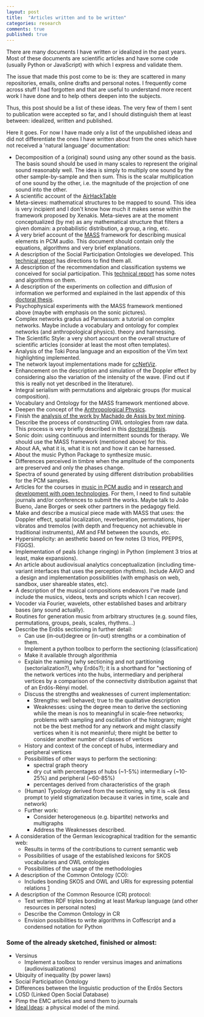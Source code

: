 ```yaml
---
layout: post
title:  "Articles written and to be written"
categories: research
comments: true
published: true
---
```

There are many documents I have written or idealized in the
past years.
Most of these documents are scientific articles and
have some code (usually Python or JavaScript)
with which I express and validate them.

The issue that made this post come to be is:
they are scattered in many repositories, emails,
online drafts and personal notes.
I frequently come across stuff I had forgotten
and that are useful to understand more recent work
I have done and to help others deepen into the subjects.

Thus, this post should be a list of these ideas.
The very few of them I sent to publication were accepted so far,
and I should distinguish them at least between: idealized, written and published.

Here it goes.
For now I have made only a list of the unpublished ideas and
did not differentiate the ones I have written about from the ones which
have not received a 'natural language' documentation:
* Decomposition of a (original) sound using any other sound as the basis.
The basis sound should be used in many scales to represent the original
sound reasonably well.
The idea is simply to multiply one sound by the other sample-by-sample
and then sum. This is the scalar multiplication of one sound by the
other, i.e. the magnitude of the projection of one sound into the other.
* A scientific account of the [AirHackTable](http://wiki.nosdigitais.teia.org.br/AirHackTable)
* Meta-sieves: mathematical structures to be mapped to sound.
This idea is very incipient and I don't know how much it makes sense
within the framework proposed by Xenakis.
Meta-sieves are at the moment conceptualized (by me) as any mathematical
structure that filters a given domain: a probabilistic distribution,
a group, a ring, etc.
* A very brief account of the [MASS](https://github.com/ttm/dissertacao/raw/master/article/acm/sample-acmsmall.pdf)
framework for describing musical elements in PCM audio.
This document should contain only the equations, algorithms and very brief
explanations.
* A description of the Social Participation Ontologies we developed.
This [technical report](https://github.com/ttm/pnud5/raw/master/latex/produto.pdf)
has directions to find them all.
* A description of the recommendation and classification systems we conceived for social
  participation.
  This [technical report](https://github.com/ttm/pnud3/blob/master/latex/produto.pdf)
  has some notes and algorithms on them.
* A description of the experiments on collection and diffusion of
  information we performed and explained in the last appendix of this
  [doctoral thesis](https://github.com/ttm/thesis/raw/master/thesis-rfabbri.pdf).
* Psychophysical experiments with the MASS framework mentioned above
(maybe with emphasis on the sonic pictures).
* Complex networks gradus ad Parnassum: a tutorial on complex networks.
Maybe include a vocabulary and ontology for complex networks (and anthropological physics).
  theory and harnessing.
* The Scientific Style: a very short account on the overall structure of
  scientific articles (consider at least the most often templates).
* Analysis of the Toki Pona language and an exposition of the Vim
  text highlighting implemented.
* The network layout implementations made for [ccNetViz](https://github.com/ttm/ccNetViz/).
* Enhancement on the description and simulation of the Doppler effect by
  considering also the variation of the intensity of the wave.
  (Find out if this is really not yet described in the literature).
* Integral serialism with permutations and algebraic groups (for musical
  composition).
* Vocabulary and Ontology for the MASS framework mentioned above.
* Deepen the concept of the [Anthropological Physics](http://www.academia.edu/10356773/What_are_you_and_I_anthropological_physics_fundamentals_).
* Finish the [analysis of the work by Machado de Assis by text mining](https://sourceforge.net/p/labmacambira/rcpln/ci/master/tree/pln/trabLetras/resumoLetras.pdf?format=raw).
* Describe the process of constructing OWL ontologies from raw data.
This process is very briefly described in this [doctoral thesis](https://github.com/ttm/thesis/raw/master/thesis-rfabbri.pdf).
* Sonic doin: using continuous and intermittent sounds for therapy.
We should use the MASS framework (mentioned above) for this.
* About AA, what it is, what it is not and how it can be harnessed.
* About the music Python Package to synthesize music.
* Differences perceived in timbre when the amplitude of the components are preserved and only the phases change.
* Spectra of sound generated by using different distribution probabilities for the PCM samples.
* Articles for the courses in [music in PCM audio](https://docs.google.com/document/d/1O8y-W27P_ydeOXd97HBtLEeI0C0-IMhfq6AKWmqDW10/edit?usp=sharing) and in [research and development with open technologies](https://docs.google.com/document/d/1tPY1OedvmLzdIga0uK7DSH6j2UDcXEmZxOL_Kz2K3VI/edit?usp=sharing).
For them, I need to find suitable journals and/or conferences to submit the works.
Maybe talk to João Bueno, Jane Borges or seek other partners in the pedagogy field.
* Make and describe a musical piece made with MASS that uses: the Doppler effect, spatial localization, reverberation, permutations, hiper vibratos and tremolos (with depth and frequency not achievable in traditional instruments), AM and FM between the sounds, etc.
* Hypersimplicity: an aesthetic based on few notes (3 trios, PPEPPS, FIGGS).
* Implementation of peals (change ringing) in Python (implement 3 trios at least, make expansions).
* An article about audiovisual analytics conceptualization (including time-variant interfaces that uses the perception rhythms).
Include AAVO and a design and implementation possibilities (with emphasis on web, sandbox, user shareable states, etc).
* A description of the musical compositions endeavors I've made
(and include the musics, videos, texts and scripts which I can recover).
* Vocoder via Fourier, wavelets, other established bases and arbitrary bases (any sound actually).
* Routines for generation music from arbitrary structures (e.g. sound files, permutations, groups, peals, scales, rhythms...)
* Describe the Erdõs sectioning in further detail:
  - Can use (in-out)degree or (in-out) strengths or a combination of them.
  - Implement a python toolbox to perform the sectioning (classification)
  - Make it available through algorithmia
  - Explain the naming (why sectioning and not partitioning (sectorialization?), why Erdõs?); it is a shorthand for "sectioning of the network vertices into the hubs, intermediary and peripheral vertices by a comparison of the connectivity distribution against that of an Erdös-Rényi model.
  - Discuss the strengths and weaknesses of current implementation:
    * Strengths: well behaved; true to the qualitative description
    * Weaknesses: using the degree mean to derive the sectioning while the mean is nos to meaningful in scale-free networks;
    problems with sampling and oscillation of the histogram;
    might not be the best method for any network and might classify vertices when it is not meaninful;
    there might be better to consider another number of classes of vertices
  - History and context of the concept of hubs, intermediary and peripheral vertices
  - Possibilities of other ways to perform the sectioning:
    * spectral graph theory
    * dry cut with percentages of hubs (~1-5%) intermediary (~10-25%) and peripheral (~60-85%)
    * percentages derived from characteristics of the graph
  - (Human) Typology derived from the sectioning, why it is ~ok (less prompt to yield stigmatization because it varies in time, scale and network)
  - Further work:
    * Consider heterogeneous (e.g. bipartite) networks and multigraphs
    * Address the Weaknesses described.
* A consideration of the German lexicographical tradition for the semantic web:
  - Results in terms of the contributions to current semantic web
  - Possibilities of usage of the established lexicons for SKOS vocabularies and OWL ontologies 
  - Possibilities of the usage of the methodologies
* A description of the Common Ontology (CO):
  - Includes bonding SKOS and OWL and URIs for expressing potential relations [1]
* A description of the Common Resource (CR) protocol:
  - Text written RDF triples bonding at least Markup language (and other resources in personal notes)
  - Describe the Common Ontology in CR
  - Envision possibilities to write algorithms in Coffescript and a condensed notation for Python

[1]: https://github.com/ttm/ontologyEnhancements/raw/master/article.pdf


### Some of the already sketched, finished or almost:
* Versinus
  - Implement a toolbox to render versinus images and animations (audiovisualizations)
* Ubiquity of inequality (by power laws)
* Social Participation Ontology
* Differences between the linguistic production of the Erdõs Sectors
* LOSD (Linked Open Social Database)
* Pimp the EMC articles and send them to journals
* [Ideal Ideas](https://github.com/ttm/idealIdeas/raw/master/pensamento.pdf):
a physical model of the mind.
